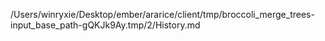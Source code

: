 /Users/winryxie/Desktop/ember/ararice/client/tmp/broccoli_merge_trees-input_base_path-gQKJk9Ay.tmp/2/History.md